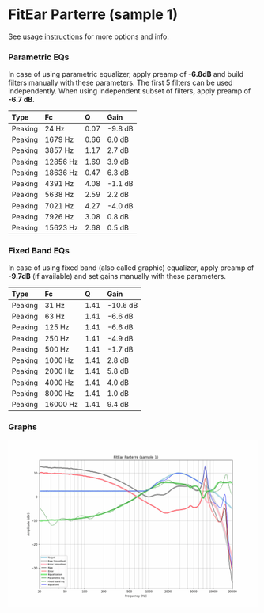 # FitEar Parterre (sample 1)
See [usage instructions](https://github.com/jaakkopasanen/AutoEq#usage) for more options and info.

### Parametric EQs
In case of using parametric equalizer, apply preamp of **-6.8dB** and build filters manually
with these parameters. The first 5 filters can be used independently.
When using independent subset of filters, apply preamp of **-6.7 dB**.

| Type    | Fc       |    Q | Gain    |
|:--------|:---------|:-----|:--------|
| Peaking | 24 Hz    | 0.07 | -9.8 dB |
| Peaking | 1679 Hz  | 0.66 | 6.0 dB  |
| Peaking | 3857 Hz  | 1.17 | 2.7 dB  |
| Peaking | 12856 Hz | 1.69 | 3.9 dB  |
| Peaking | 18636 Hz | 0.47 | 6.3 dB  |
| Peaking | 4391 Hz  | 4.08 | -1.1 dB |
| Peaking | 5638 Hz  | 2.59 | 2.2 dB  |
| Peaking | 7021 Hz  | 4.27 | -4.0 dB |
| Peaking | 7926 Hz  | 3.08 | 0.8 dB  |
| Peaking | 15623 Hz | 2.68 | 0.5 dB  |

### Fixed Band EQs
In case of using fixed band (also called graphic) equalizer, apply preamp of **-9.7dB**
(if available) and set gains manually with these parameters.

| Type    | Fc       |    Q | Gain     |
|:--------|:---------|:-----|:---------|
| Peaking | 31 Hz    | 1.41 | -10.6 dB |
| Peaking | 63 Hz    | 1.41 | -6.6 dB  |
| Peaking | 125 Hz   | 1.41 | -6.6 dB  |
| Peaking | 250 Hz   | 1.41 | -4.9 dB  |
| Peaking | 500 Hz   | 1.41 | -1.7 dB  |
| Peaking | 1000 Hz  | 1.41 | 2.8 dB   |
| Peaking | 2000 Hz  | 1.41 | 5.8 dB   |
| Peaking | 4000 Hz  | 1.41 | 4.0 dB   |
| Peaking | 8000 Hz  | 1.41 | 1.0 dB   |
| Peaking | 16000 Hz | 1.41 | 9.4 dB   |

### Graphs
![](./FitEar%20Parterre%20(sample%201).png)